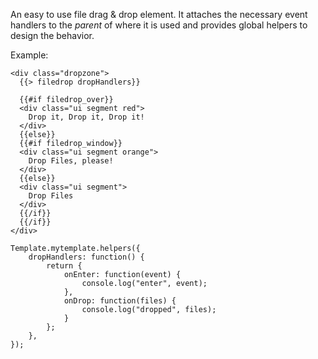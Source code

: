 
An easy to use file drag & drop element. It attaches the necessary
event handlers to the *parent* of where it is used and provides global
helpers to design the behavior.

Example:

```
<div class="dropzone">
  {{> filedrop dropHandlers}}
  
  {{#if filedrop_over}}
  <div class="ui segment red">
    Drop it, Drop it, Drop it!
  </div>
  {{else}}
  {{#if filedrop_window}}
  <div class="ui segment orange">
    Drop Files, please!
  </div>
  {{else}}
  <div class="ui segment">
    Drop Files      
  </div>
  {{/if}}
  {{/if}}
</div>
```


```
Template.mytemplate.helpers({
    dropHandlers: function() {
        return {
            onEnter: function(event) {
                console.log("enter", event);
            },
            onDrop: function(files) {
                console.log("dropped", files);
            }
        };
    },
});
```
